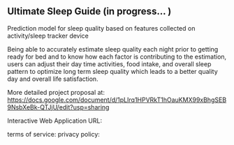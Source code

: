 ## Ultimate Sleep Guide (in progress... )



Prediction model for sleep quality based on features collected on activity/sleep tracker device



Being able to accurately estimate sleep quality each night prior to getting ready for bed and to know how each factor is contributing to the estimation, users can adjust their day time activities, food intake, and overall sleep pattern to optimize long term sleep quality which leads to a better quality day and overall life satisfaction.



More detailed project proposal at: 
https://docs.google.com/document/d/1pLIrq1HPVRkT1hOauKMX99xBhgSEB9NsbXeBk-QTJjU/edit?usp=sharing

Interactive Web Application URL: 


terms of service:
privacy policy:
